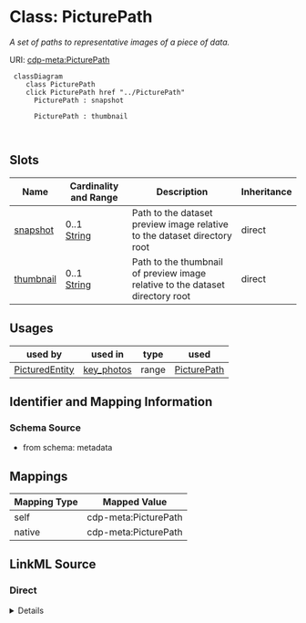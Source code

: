

# Class: PicturePath


_A set of paths to representative images of a piece of data._





URI: [cdp-meta:PicturePath](metadataPicturePath)






```mermaid
 classDiagram
    class PicturePath
    click PicturePath href "../PicturePath"
      PicturePath : snapshot
        
      PicturePath : thumbnail
        
      
```




<!-- no inheritance hierarchy -->


## Slots

| Name | Cardinality and Range | Description | Inheritance |
| ---  | --- | --- | --- |
| [snapshot](snapshot.md) | 0..1 <br/> [String](String.md) | Path to the dataset preview image relative to the dataset directory root | direct |
| [thumbnail](thumbnail.md) | 0..1 <br/> [String](String.md) | Path to the thumbnail of preview image relative to the dataset directory root | direct |





## Usages

| used by | used in | type | used |
| ---  | --- | --- | --- |
| [PicturedEntity](PicturedEntity.md) | [key_photos](key_photos.md) | range | [PicturePath](PicturePath.md) |






## Identifier and Mapping Information







### Schema Source


* from schema: metadata





## Mappings

| Mapping Type | Mapped Value |
| ---  | ---  |
| self | cdp-meta:PicturePath |
| native | cdp-meta:PicturePath |





## LinkML Source

<!-- TODO: investigate https://stackoverflow.com/questions/37606292/how-to-create-tabbed-code-blocks-in-mkdocs-or-sphinx -->

### Direct

<details>
```yaml
name: PicturePath
description: A set of paths to representative images of a piece of data.
from_schema: metadata
attributes:
  snapshot:
    name: snapshot
    description: Path to the dataset preview image relative to the dataset directory
      root.
    from_schema: metadata
    rank: 1000
    alias: snapshot
    owner: PicturePath
    domain_of:
    - PicturePath
    range: string
    inlined: true
    inlined_as_list: true
  thumbnail:
    name: thumbnail
    description: Path to the thumbnail of preview image relative to the dataset directory
      root.
    from_schema: metadata
    rank: 1000
    alias: thumbnail
    owner: PicturePath
    domain_of:
    - PicturePath
    range: string
    inlined: true
    inlined_as_list: true

```
</details>

### Induced

<details>
```yaml
name: PicturePath
description: A set of paths to representative images of a piece of data.
from_schema: metadata
attributes:
  snapshot:
    name: snapshot
    description: Path to the dataset preview image relative to the dataset directory
      root.
    from_schema: metadata
    rank: 1000
    alias: snapshot
    owner: PicturePath
    domain_of:
    - PicturePath
    range: string
    inlined: true
    inlined_as_list: true
  thumbnail:
    name: thumbnail
    description: Path to the thumbnail of preview image relative to the dataset directory
      root.
    from_schema: metadata
    rank: 1000
    alias: thumbnail
    owner: PicturePath
    domain_of:
    - PicturePath
    range: string
    inlined: true
    inlined_as_list: true

```
</details>